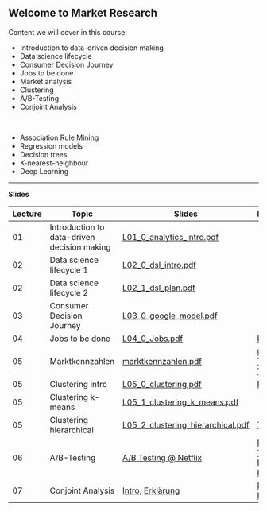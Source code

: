 ## Welcome to Market Research 

Content we will cover in this course:

- 	Introduction to data-driven decision making
- 	Data science lifecycle
- 	Consumer Decision Journey
- 	Jobs to be done
- 	Market analysis
- 	Clustering
-  A/B-Testing  
- 	Conjoint Analysis

<br>

- 	Association Rule Mining
- 	Regression models
- 	Decision trees
- 	K-nearest-neighbour
- 	Deep Learning


---

**Slides**


Lecture|Topic|Slides | Resources
---|---|---|---
01|Introduction to data-driven decision making|[L01_0_analytics_intro.pdf](https://github.com/kirenz/market-research/blob/main/slides/L01_0_analytics_intro.pdf)|
02|Data science lifecycle 1|[L02_0_dsl_intro.pdf](https://github.com/kirenz/market-research/blob/main/slides/L02_0_dsl_intro.pdf)  |
02|Data science lifecycle 2|[L02_1_dsl_plan.pdf](https://github.com/kirenz/market-research/blob/main/slides/L02_1_dsl_plan.pdf)  |
03|Consumer Decision Journey|[L03_0_google_model.pdf](https://github.com/kirenz/market-research/blob/main/slides/L03_0_google_model.pdf) |  
04|Jobs to be done| [L04_0_Jobs.pdf](https://github.com/kirenz/market-research/blob/main/slides/L04_0_Jobs.pdf)  | [Book](https://github.com/kirenz/market-research/blob/main/slides/L04_1_Jobs_book.pdf)
05 | Marktkennzahlen | [marktkennzahlen.pdf](https://drive.google.com/file/d/1CUGSZizxWyp58Cg86sHWfngwaaS0YMS9/view?usp=sharing) |[Case](https://drive.google.com/file/d/1E7bEnbwc5ixaIy2pdHCOJp4Llvh2UL6S/view?usp=sharing), [Table](https://docs.google.com/spreadsheets/d/1kFW8d_cSzKzGyKYgsWNlRG6Wubf8NcpO3Y09P6-yWec/edit?usp=sharing), [Table edit](https://docs.google.com/spreadsheets/d/1sD_uxTtVebIS_FWAY9c6C1_AfGSm9HSwndCKuGul0Jk/edit?usp=sharing) |
05|Clustering intro|[L05_0_clustering.pdf](https://github.com/kirenz/market-research/blob/main/slides/L05_0_clustering.pdf)  | [Example](https://docs.google.com/spreadsheets/d/1cRrsCSvJonwObtQGg_MURQlglHJIW9wl3lhd1Xhs99k/edit?usp=sharing)
05|Clustering k-means|[L05_1_clustering_k_means.pdf](https://github.com/kirenz/market-research/blob/main/slides/L05_1_clustering_k_means.pdf)  |
05|Clustering hierarchical|[L05_2_clustering_hierarchical.pdf](https://github.com/kirenz/market-research/blob/main/slides/L05_2_clustering_hierarchical.pdf) | [Tutorial](https://kirenz.github.io/clustering/hierarchisch.html)
06|A/B-Testing |[A/B Testing @ Netflix](https://docs.google.com/presentation/d/1sXRP142xVtZ_65Dp-sadd2eNJhK0P8OtU7mH83XIupU/export/pdf) | [Netflix Techblog](https://netflixtechblog.com/decision-making-at-netflix-33065fa06481), [Bsp. Klausur](https://drive.google.com/file/d/1tNB3Suyctc-nV4cptYtAo0w5cTwTi2O9/view?usp=sharing)
07|Conjoint Analysis |[Intro](https://docs.google.com/presentation/d/1lnMKcu65JFh2t1izoD-IKxfJ_r_rLd6nJgoKSpDF_oo/export/pdf), [Erklärung](https://drive.google.com/file/d/1W-pvSy-xxP__MReBs7t8MUMJkEamjOTZ/view?usp=sharing) | [Excel Beispiel](https://github.com/kirenz/python-notebooks/blob/main/conjoint/conjoint-bluetooth.xlsx)


<!--
04|Jobs to be done|NA
 
-->


